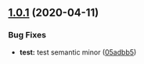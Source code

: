 ## [1.0.1](https://github.com/zephyrmathias/create-react-app-s3/compare/v1.0.0...v1.0.1) (2020-04-11)


### Bug Fixes

* **test:** test semantic minor ([05adbb5](https://github.com/zephyrmathias/create-react-app-s3/commit/05adbb5e46755736c91de852aa19fc8dc6c6a4a6))

